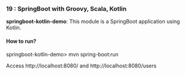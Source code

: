 ### 19 : SpringBoot with Groovy, Scala, Kotlin

**springboot-kotlin-demo**: This module is a SpringBoot application using Kotlin.

#### How to run?

springboot-kotlin-demo> mvn spring-boot:run

Access http://localhost:8080/ and http://localhost:8080/users
